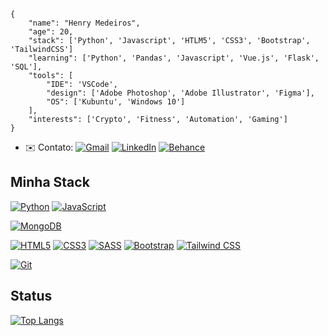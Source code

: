 ```
{
    "name": "Henry Medeiros",
    "age": 20,
    "stack": ['Python', 'Javascript', 'HTLM5', 'CSS3', 'Bootstrap', 'TailwindCSS']
    "learning": ['Python', 'Pandas', 'Javascript', 'Vue.js', 'Flask', 'SQL'],
    "tools": [
        "IDE": 'VSCode',
        "design": ['Adobe Photoshop', 'Adobe Illustrator', 'Figma'],
        "OS": ['Kubuntu', 'Windows 10']
    ],
    "interests": ['Crypto', 'Fitness', 'Automation', 'Gaming']
}
```


* ✉️ Contato: 
    [![Gmail](https://img.shields.io/badge/-Gmail-c14438?&logo=Gmail&logoColor=ffffff)](mailto:henrymedeiros77@gmail.com) [![LinkedIn](https://img.shields.io/badge/LinkedIn-0A66C2.svg?&logo=linkedin&logoColor=ffffff)](https://www.linkedin.com/in/henry-medeiros77/) [![Behance](https://img.shields.io/badge/Behance-1769FF.svg?&logo=behance&logoColor=ffffff)](https://www.behance.net/henry_medeiros77)



## Minha Stack

[![Python](https://img.shields.io/badge/-Python-3776AB?&logo=python&logoColor=ffffff)](https://www.python.org/)
[![JavaScript](https://img.shields.io/badge/-JavaScript-23F7DF1C?&logo=javascript&logoColor=000000&labelColor=%23F7DF1C&color=%23FFCE5A)](https://www.javascript.com/)

[![MongoDB](https://img.shields.io/badge/-MongoDB-47A248?&logo=MongoDB&logoColor=ffffff)](https://www.mongodb.com/)

[![HTML5](https://img.shields.io/badge/-HTML5-E34F26?&logo=HTML5&logoColor=ffffff)](#)
[![CSS3](https://img.shields.io/badge/-CSS3-1572B6?&logo=CSS3&logoColor=ffffff)](#)
[![SASS](https://img.shields.io/badge/-SASS-CC6699?&logo=Sass&logoColor=ffffff)](#)
[![Bootstrap](https://img.shields.io/badge/-Bootstrap-7952B3?&logo=Bootstrap&logoColor=ffffff)](https://getbootstrap.com)
[![Tailwind CSS](https://img.shields.io/badge/-TailwindCSS-38B2AC?&logo=tailwind-css20kafka&logoColor=ffffff)](https://tailwindcss.com)

[![Git](https://img.shields.io/badge/-Git-%23F05032?&logo=git&logoColor=%23ffffff)](https://git-scm.com/)


## Status
[![Top Langs](https://github-readme-stats.vercel.app/api/top-langs/?username=henrymedeiros&layout=compact)](https://github.com/anuraghazra/github-readme-stats)






